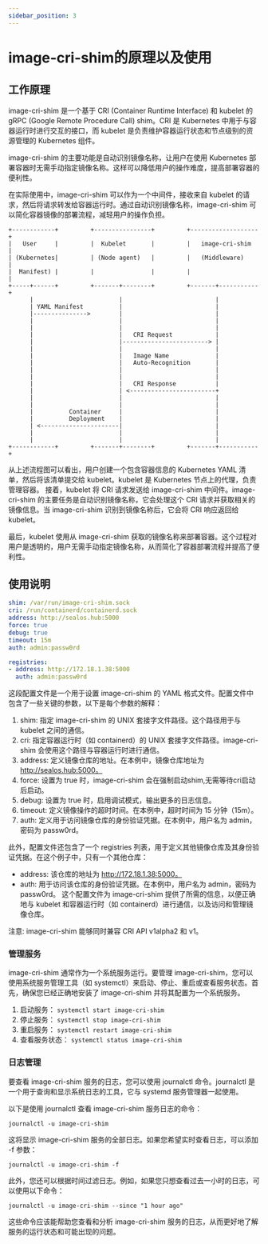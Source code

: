 ```yaml
---
sidebar_position: 3
---
```


# image-cri-shim的原理以及使用

## 工作原理

image-cri-shim 是一个基于 CRI (Container Runtime Interface) 和 kubelet 的 gRPC (Google Remote Procedure Call) shim。CRI 是 Kubernetes 中用于与容器运行时进行交互的接口，而 kubelet 是负责维护容器运行状态和节点级别的资源管理的 Kubernetes 组件。

image-cri-shim 的主要功能是自动识别镜像名称，让用户在使用 Kubernetes 部署容器时无需手动指定镜像名称。这样可以降低用户的操作难度，提高部署容器的便利性。

在实际使用中，image-cri-shim 可以作为一个中间件，接收来自 kubelet 的请求，然后将请求转发给容器运行时。通过自动识别镜像名称，image-cri-shim 可以简化容器镜像的部署流程，减轻用户的操作负担。

```
+------------+         +----------------+         +-------------------+
|   User     |         |  Kubelet       |         |   image-cri-shim  |
| (Kubernetes|         | (Node agent)   |         |   (Middleware)    |
|  Manifest) |         |                |         |                   |
+-----+------+         +-------+--------+         +-------+-----------+
      |                        |                          |
      | YAML Manifest          |                          |
      |--------------->        |                          |
      |                        |                          |
      |                        |                          |
      |                        |   CRI Request            |
      |                        |------------------------> |
      |                        |                          |
      |                        |   Image Name             |
      |                        |   Auto-Recognition       |
      |                        |                          |
      |                        |                          |
      |                        |   CRI Response           |
      |                        | <------------------------+
      |                        |                          |
      |                        |                          |
      |          Container     |                          |
      |          Deployment    |                          |
      | <----------------------|                          |
      |                        |                          |
      |                        |                          |
+------------+         +-------+--------+         +-------+-----------+

```

从上述流程图可以看出，用户创建一个包含容器信息的 Kubernetes YAML 清单，然后将该清单提交给 kubelet。kubelet 是 Kubernetes 节点上的代理，负责管理容器。
接着，kubelet 将 CRI 请求发送给 image-cri-shim 中间件。image-cri-shim 的主要任务是自动识别镜像名称，它会处理这个 CRI 请求并获取相关的镜像信息。当 image-cri-shim 识别到镜像名称后，它会将 CRI 响应返回给 kubelet。

最后，kubelet 使用从 image-cri-shim 获取的镜像名称来部署容器。这个过程对用户是透明的，用户无需手动指定镜像名称，从而简化了容器部署流程并提高了便利性。

## 使用说明

```yaml
shim: /var/run/image-cri-shim.sock
cri: /run/containerd/containerd.sock
address: http://sealos.hub:5000
force: true
debug: true
timeout: 15m
auth: admin:passw0rd

registries:
- address: http://172.18.1.38:5000
  auth: admin:passw0rd
```
这段配置文件是一个用于设置 image-cri-shim 的 YAML 格式文件。配置文件中包含了一些关键的参数，以下是每个参数的解释：

1. shim: 指定 image-cri-shim 的 UNIX 套接字文件路径。这个路径用于与 kubelet 之间的通信。
2. cri: 指定容器运行时（如 containerd）的 UNIX 套接字文件路径。image-cri-shim 会使用这个路径与容器运行时进行通信。
3. address: 定义镜像仓库的地址。在本例中，镜像仓库地址为 http://sealos.hub:5000。
4. force: 设置为 true 时，image-cri-shim 会在强制启动shim,无需等待cri启动后启动。
5. debug: 设置为 true 时，启用调试模式，输出更多的日志信息。
6. timeout: 定义镜像操作的超时时间。在本例中，超时时间为 15 分钟（15m）。
7. auth: 定义用于访问镜像仓库的身份验证凭据。在本例中，用户名为 admin，密码为 passw0rd。

此外，配置文件还包含了一个 registries 列表，用于定义其他镜像仓库及其身份验证凭据。在这个例子中，只有一个其他仓库：
- address: 该仓库的地址为 http://172.18.1.38:5000。
- auth: 用于访问该仓库的身份验证凭据。在本例中，用户名为 admin，密码为 passw0rd。
这个配置文件为 image-cri-shim 提供了所需的信息，以便正确地与 kubelet 和容器运行时（如 containerd）进行通信，以及访问和管理镜像仓库。

注意: image-cri-shim 能够同时兼容 CRI API v1alpha2 和 v1。

### 管理服务

image-cri-shim 通常作为一个系统服务运行。要管理 image-cri-shim，您可以使用系统服务管理工具（如 systemctl）来启动、停止、重启或查看服务状态。首先，确保您已经正确地安装了 image-cri-shim 并将其配置为一个系统服务。

1. 启动服务： `systemctl start image-cri-shim`
2. 停止服务： `systemctl stop image-cri-shim`
3. 重启服务： `systemctl restart image-cri-shim`
4. 查看服务状态： `systemctl status image-cri-shim`

### 日志管理

要查看 image-cri-shim 服务的日志，您可以使用 journalctl 命令。journalctl 是一个用于查询和显示系统日志的工具，它与 systemd 服务管理器一起使用。

以下是使用 journalctl 查看 image-cri-shim 服务日志的命令：

```shell
journalctl -u image-cri-shim
```

这将显示 image-cri-shim 服务的全部日志。如果您希望实时查看日志，可以添加 -f 参数：

```shell
journalctl -u image-cri-shim -f
```

此外，您还可以根据时间过滤日志。例如，如果您只想查看过去一小时的日志，可以使用以下命令：

```shell
journalctl -u image-cri-shim --since "1 hour ago"
```

这些命令应该能帮助您查看和分析 image-cri-shim 服务的日志，从而更好地了解服务的运行状态和可能出现的问题。
